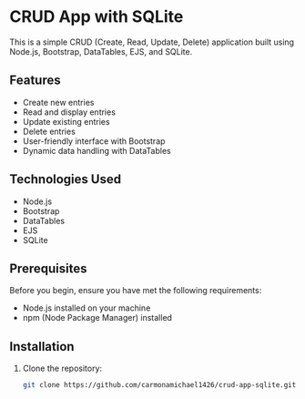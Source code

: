 # CRUD App with SQLite

This is a simple CRUD (Create, Read, Update, Delete) application built using Node.js, Bootstrap, DataTables, EJS, and SQLite.

## Features

- Create new entries
- Read and display entries
- Update existing entries
- Delete entries
- User-friendly interface with Bootstrap
- Dynamic data handling with DataTables

## Technologies Used

- Node.js
- Bootstrap
- DataTables
- EJS
- SQLite

## Prerequisites

Before you begin, ensure you have met the following requirements:

- Node.js installed on your machine
- npm (Node Package Manager) installed

## Installation

1. Clone the repository:
   ```sh
   git clone https://github.com/carmonamichael1426/crud-app-sqlite.git
